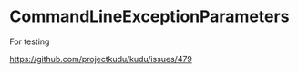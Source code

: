 CommandLineExceptionParameters
==============================
For testing 

https://github.com/projectkudu/kudu/issues/479
